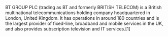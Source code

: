 BT GROUP PLC (trading as BT and formerly BRITISH TELECOM) is a British multinational telecommunications holding company headquartered in London, United Kingdom. It has operations in around 180 countries and is the largest provider of fixed-line, broadband and mobile services in the UK, and also provides subscription television and IT services.[1]
